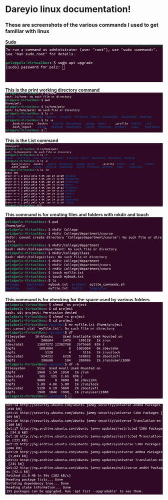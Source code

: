 # Dareyio linux documentation!
### These are screenshots of the various commands I used to get familiar with linux


**Sudo**
![sudo](./img/1_Sudo.png)

**This is the print working directory command**
![Pwd](./img/2_Pwd.png)

**This is the List command**
![Space1](./img/3_S.png)

**This command is for creating files and folders with mkdir and touch**
![Mkdir](./img/4_Mkdir.png)

**This command is for checking for the space used by various folders**
![Size](./img/5_size.png)


![du](./img/6_du.png)
